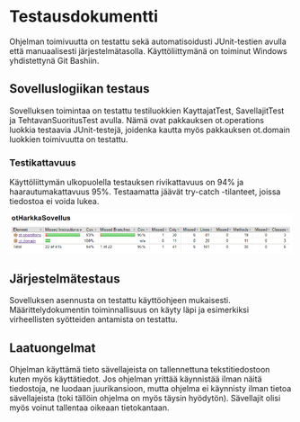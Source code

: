 # Testausdokumentti

Ohjelman toimivuutta on testattu sekä automatisoidusti JUnit-testien avulla että manuaalisesti järjestelmätasolla. Käyttöliittymänä on toiminut Windows yhdistettynä Git Bashiin.

## Sovelluslogiikan testaus

Sovelluksen toimintaa on testattu testiluokkien KayttajatTest, SavellajitTest ja TehtavanSuoritusTest avulla.
Nämä ovat pakkauksen ot.operations luokkia testaavia JUnit-testejä, joidenka kautta myös pakkauksen ot.domain luokkien toimivuutta on testattu.

### Testikattavuus

Käyttöliittymän ulkopuolella testauksen rivikattavuus on 94% ja haarautumakattavuus 95%. Testaamatta jäävät try-catch -tilanteet, joissa tiedostoa ei voida lukea.

<img 
src="https://github.com/alexawik/ot-harjoitustyo/blob/master/dokumentointi/images/testikattavuus.png">

## Järjestelmätestaus

Sovelluksen asennusta on testattu käyttöohjeen mukaisesti. Määrittelydokumentin toiminnallisuus on käyty läpi ja esimerkiksi virheellisten syötteiden antamista on testattu.

## Laatuongelmat

Ohjelman käyttämä tieto sävellajeista on tallennettuna tekstitiedostoon kuten myös käyttätiedot. Jos ohjelman yrittää käynnistää ilman näitä tiedostoja, ne luodaan juurikansioon, mutta ohjelma ei käynnisty ilman tietoa sävellajeista (toki tällöin ohjelma on myös täysin hyödytön).
Sävellajit olisi myös voinut tallentaa oikeaan tietokantaan.

